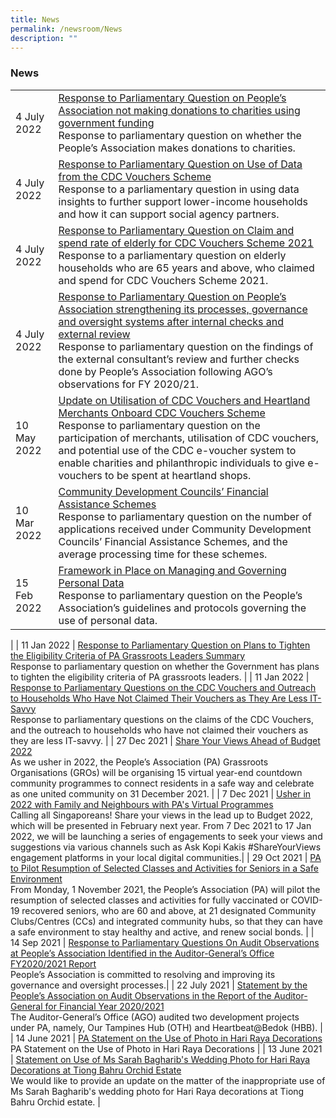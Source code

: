 ```yaml
---
title: News
permalink: /newsroom/News
description: ""
---
```

### News



|  | | 
| -------- | -------- |
| 4 July 2022 | [Response to Parliamentary Question on People’s Association not making donations to charities using government funding ]() <br>Response to parliamentary question on whether the People’s Association makes donations to charities.  |
| 4 July 2022     |[Response to Parliamentary Question on Use of Data from the CDC Vouchers Scheme ]()<br>Response to a parliamentary question in using data insights to further support lower-income households and how it can support social agency partners.    | 
| 4 July 2022 | [Response to Parliamentary Question on Claim and spend rate of elderly for CDC Vouchers Scheme 2021 ]()<br>Response to a parliamentary question on elderly households who are 65 years and above, who claimed and spend for CDC Vouchers Scheme 2021.|
|4 July 2022 | [Response to Parliamentary Question on People’s Association strengthening its processes, governance and oversight systems after internal checks and external review ]() <br>Response to parliamentary question on the findings of the external consultant’s review and further checks done by People’s Association following AGO’s observations for FY 2020/21.|
| 10 May 2022 | [Update on Utilisation of CDC Vouchers and Heartland Merchants Onboard CDC Vouchers Scheme ]() <br>Response to parliamentary question on the participation of merchants, utilisation of CDC vouchers, and potential use of the CDC e-voucher system to enable charities and philanthropic individuals to give e-vouchers to be spent at heartland shops.|
| 10 Mar 2022 | [Community Development Councils’ Financial Assistance Schemes ]()<br>Response to parliamentary question on the number of applications received under Community Development Councils’ Financial Assistance Schemes, and the average processing time for these schemes.|
| 15 Feb 2022 | [Framework in Place on Managing and Governing Personal Data ]()<br>Response to parliamentary question on the People’s Association’s guidelines and protocols governing the use of personal data.
 |
| 11  Jan 2022 | [Response to Parliamentary Question on Plans to Tighten the Eligibility Criteria of PA Grassroots Leaders   Summary]()<br>Response to parliamentary question on whether the Government has plans to tighten the eligibility criteria of PA grassroots leaders.  |
| 11 Jan 2022 | [Response to Parliamentary Questions on the CDC Vouchers and Outreach to Households Who Have Not Claimed Their Vouchers as They Are Less IT-Savvy ]()<br>Response to parliamentary questions on the claims of the CDC Vouchers, and the outreach to households who have not claimed their vouchers as they are less IT-savvy. |
| 27 Dec 2021 | [Share Your Views Ahead of Budget 2022 ]()<br>As we usher in 2022, the People’s Association (PA) Grassroots Organisations (GROs) will be organising 15 virtual year-end countdown  community programmes to connect residents in a safe way and celebrate as one united community on 31 December 2021. |
| 7 Dec 2021 | [Usher in 2022 with Family and Neighbours with PA's Virtual Programmes ]()<br>Calling all Singaporeans! Share your views in the lead up to Budget 2022, which will be presented in February next year. From 7 Dec 2021 to 17 Jan 2022, we will be launching a series of engagements to seek your views and suggestions via various channels such as Ask Kopi Kakis #ShareYourViews engagement platforms in your local digital communities.|
| 29 Oct  2021 | [PA to Pilot Resumption of Selected Classes and Activities for Seniors in a Safe Environment ]()<br>From Monday, 1 November 2021, the People’s Association (PA) will pilot the resumption of selected classes and activities for fully vaccinated or COVID-19 recovered seniors, who are 60 and above, at 21 designated Community Clubs/Centres (CCs) and integrated community hubs, so that they can have a safe environment to stay healthy and active, and renew social bonds. |
| 14 Sep  2021 | [Response to Parliamentary Questions On Audit Observations at People’s Association Identified in the Auditor-General’s Office FY2020/2021 Report ]()<br>People’s Association is committed to resolving and improving its governance and oversight processes.|
| 22 July 2021 | [Statement by the People’s Association on Audit Observations in  the Report of the Auditor-General for Financial Year 2020/2021 ]()<br>The Auditor-General’s Office (AGO) audited two development projects under PA, namely, Our Tampines Hub (OTH) and Heartbeat@Bedok (HBB).  |
| 14 June  2021 | [PA Statement on the Use of Photo in Hari Raya Decorations ]()<br>PA Statement on the Use of Photo in Hari Raya Decorations |
| 13 June  2021 | [Statement on Use of Ms Sarah Bagharib's Wedding Photo for Hari Raya Decorations at Tiong Bahru Orchid Estate ]()<br>We would like to provide an update on the matter of the inappropriate use of Ms Sarah Bagharib's wedding photo for Hari Raya decorations at Tiong Bahru Orchid estate. |
